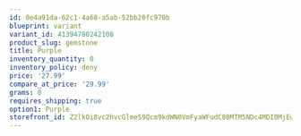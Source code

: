 ```yaml
---
id: 0e4a91da-62c1-4a68-a5ab-52bb20fc970b
blueprint: variant
variant_id: 41394780242108
product_slug: gemstone
title: Purple
inventory_quantity: 0
inventory_policy: deny
price: '27.99'
compare_at_price: '29.99'
grams: 0
requires_shipping: true
option1: Purple
storefront_id: Z2lkOi8vc2hvcGlmeS9Qcm9kdWN0VmFyaWFudC80MTM5NDc4MDI0MjEwOA==
---
```

